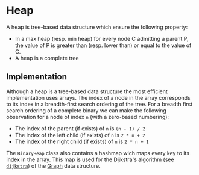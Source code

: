 # Heap

A heap is tree-based data structure which ensure the following property:
* In a max heap (resp. min heap) for every node C admitting a parent P, the value of P is greater than (resp. lower than) or equal to the value of C.
* A heap is a complete tree

## Implementation

Although a heap is a tree-based data structure the most efficient implementation uses arrays. The index of a node in the array corresponds to its index in a breadth-first search ordering of the tree.
For a breadth first search ordering of a complete binary we can make the following observation for a node of index `n` (with a zero-based numbering):
* The index of the parent (if exists) of `n` is `(n - 1) / 2`
* The index of the left child (if exists) of `n` is `2 * n + 2`
* The index of the right child (if exists) of `n` is `2 * n + 1`

The `BinaryHeap` class also contains a hashmap wich maps every key to its index in the array. This map is used for the Dijkstra's algorithm (see [`dijkstra`](https://github.com/charlyalizadeh/MPRI_prerequisite/blob/master/Algorithmics/DataStructures/Graph/graphmatrix.hpp#L91)) of the [Graph](https://github.com/charlyalizadeh/MPRI_prerequisite/tree/master/Algorithmics/DataStructures/Graph) data structure.
